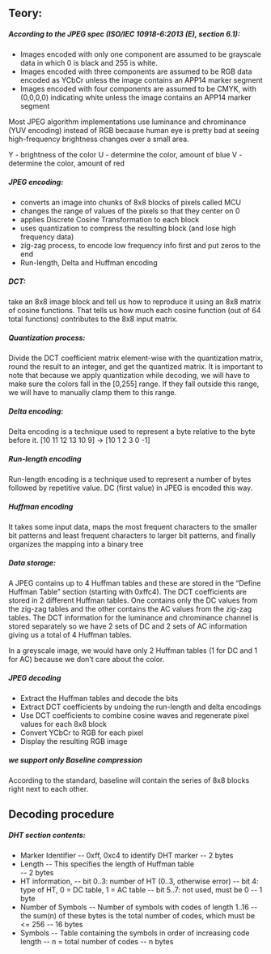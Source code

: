 ## Teory:

##### According to the JPEG spec (ISO/IEC 10918-6:2013 (E), section 6.1):

- Images encoded with only one component are assumed to be grayscale data in which 0 is black and 255 is white.
- Images encoded with three components are assumed to be RGB data encoded as YCbCr unless the image contains an
APP14 marker segment 
- Images encoded with four components are assumed to be CMYK, with (0,0,0,0) indicating white unless the image 
contains an APP14 marker segment 

Most JPEG algorithm implementations use luminance and chrominance (YUV encoding) instead of RGB because human eye is pretty bad at seeing high-frequency brightness changes over a small area.

Y - brightness of the color
U - determine the color, amount of blue
V - determine the color, amount of red

##### JPEG encoding:
- converts an image into chunks of 8x8 blocks of pixels called MCU
- changes the range of values of the pixels so that they center on 0
- applies Discrete Cosine Transformation to each block
- uses quantization to compress the resulting block (and lose high frequency  data)
- zig-zag process, to encode low frequency info first and put zeros to the end
- Run-length, Delta and Huffman encoding

##### DCT:
take an 8x8 image block and tell us how to reproduce it using an 8x8 matrix of cosine functions. That tells us how much each cosine function (out of 64 total functions) contributes to the 8x8 input matrix.

##### Quantization process:
Divide the DCT coefficient matrix element-wise with the quantization matrix, round the result to an integer, and get the quantized matrix. It is important to note that because we apply quantization while decoding, we will have to make sure the colors fall in the [0,255] range. If they fall outside this range, we will have to manually clamp them to this range.

##### Delta encoding:
Delta encoding is a technique used to represent a byte relative to the byte before it.
 [10 11 12 13 10 9] -> [10 1  2  3  0 -1]

##### Run-length encoding
Run-length encoding is a technique used to represent a number of bytes followed by repetitive value. DC (first value) in JPEG is encoded this way.

##### Huffman encoding
 It takes some input data, maps the most frequent characters to the smaller bit patterns and least frequent characters to larger bit patterns, and finally organizes the mapping into a binary tree

##### Data storage:
A JPEG contains up to 4 Huffman tables and these are stored in the “Define Huffman Table” section (starting with 0xffc4). The DCT coefficients are stored in 2 different Huffman tables. One contains only the DC values from the zig-zag tables and the other contains the AC values from the zig-zag tables. The DCT information for the luminance and chrominance channel is stored separately so we have 2 sets of DC and 2 sets of AC information giving us a total of 4 Huffman tables.

In a greyscale image, we would have only 2 Huffman tables (1 for DC and 1 for AC) because we don’t care about the color.

##### JPEG decoding
- Extract the Huffman tables and decode the bits
- Extract DCT coefficients by undoing the run-length and delta encodings
- Use DCT coefficients to combine cosine waves and regenerate pixel values for each 8x8 block
- Convert YCbCr to RGB for each pixel
- Display the resulting RGB image

##### we support only Baseline compression
According to the standard, baseline will contain the series of 8x8 blocks right next to each other.


## Decoding procedure

##### DHT section contents:
- Marker Identifier
-- 0xff, 0xc4 to identify DHT marker
-- 2 bytes
- Length
-- This specifies the length of Huffman table  
-- 2 bytes
- HT information, 
-- bit 0..3: number of HT (0..3, otherwise error)
-- bit 4: type of HT, 0 = DC table, 1 = AC table
-- bit 5..7: not used, must be 0
-- 1 byte
- Number of Symbols
-- Number of symbols with codes of length 1..16
-- the sum(n) of these bytes is the total number of codes, which must be <= 256
-- 16 bytes
- Symbols
-- Table containing the symbols in order of increasing code length
-- n = total number of codes
-- n bytes



